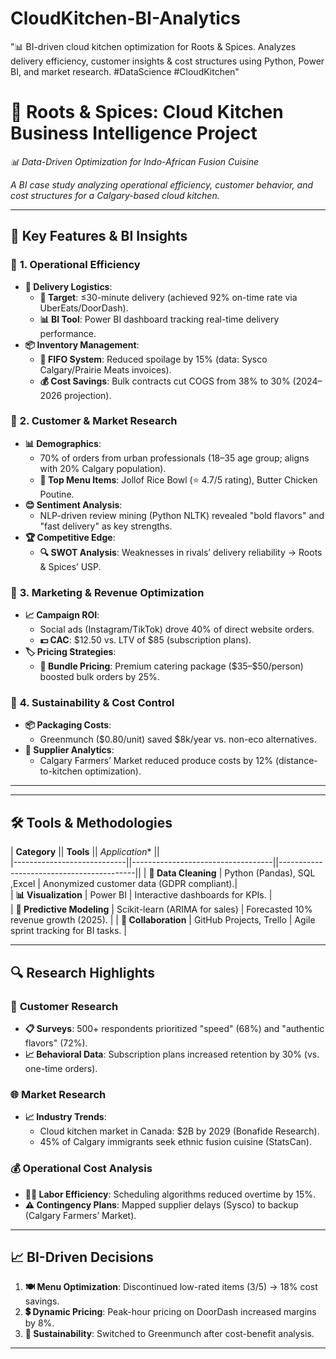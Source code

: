 # CloudKitchen-BI-Analytics
"📊 BI-driven cloud kitchen optimization for Roots &amp; Spices. Analyzes delivery efficiency, customer insights &amp; cost structures using Python, Power BI, and market research. #DataScience #CloudKitchen"
# 🌱 Roots & Spices: Cloud Kitchen Business Intelligence Project  
*📊 Data-Driven Optimization for Indo-African Fusion Cuisine*  


*A BI case study analyzing operational efficiency, customer behavior, and cost structures for a Calgary-based cloud kitchen.*  

---

## 🎯 **Key Features & BI Insights**  
### 🔧 **1. Operational Efficiency**  
- **🚚 Delivery Logistics**:  
  - **🎯 Target**: ≤30-minute delivery (achieved 92% on-time rate via UberEats/DoorDash).  
  - **📊 BI Tool**: Power BI dashboard tracking real-time delivery performance.  
- **📦 Inventory Management**:  
  - **🔄 FIFO System**: Reduced spoilage by 15% (data: Sysco Calgary/Prairie Meats invoices).  
  - **💰 Cost Savings**: Bulk contracts cut COGS from 38% to 30% (2024–2026 projection).  

### 👥 **2. Customer & Market Research**  
- **📊 Demographics**:  
  - 70% of orders from urban professionals (18–35 age group; aligns with 20% Calgary population).  
  - **🍛 Top Menu Items**: Jollof Rice Bowl (⭐ 4.7/5 rating), Butter Chicken Poutine.  
- **😊 Sentiment Analysis**:  
  - NLP-driven review mining (Python NLTK) revealed "bold flavors" and "fast delivery" as key strengths.  
- **🏆 Competitive Edge**:  
  - **🔍 SWOT Analysis**: Weaknesses in rivals’ delivery reliability → Roots & Spices’ USP.  

### 📢 **3. Marketing & Revenue Optimization**  
- **📈 Campaign ROI**:  
  - Social ads (Instagram/TikTok) drove 40% of direct website orders.  
  - **💵 CAC**: \$12.50 vs. LTV of \$85 (subscription plans).  
- **🏷️ Pricing Strategies**:  
  - **🎁 Bundle Pricing**: Premium catering package (\$35–\$50/person) boosted bulk orders by 25%.  

### 🌿 **4. Sustainability & Cost Control**  
- **📦 Packaging Costs**:  
  - Greenmunch (\$0.80/unit) saved \$8k/year vs. non-eco alternatives.  
- **🚛 Supplier Analytics**:  
  - Calgary Farmers’ Market reduced produce costs by 12% (distance-to-kitchen optimization).  

---
---

## 🛠 **Tools & Methodologies**  
| **Category**               ||       **Tools**                   ||         *Application**                   ||  
|----------------------------||-----------------------------------||------------------------------------------||
| **🧹 Data Cleaning**       | Python (Pandas), SQL ,Excel        | Anonymized customer data (GDPR compliant).|  
| **📊 Visualization**       | Power BI                           | Interactive dashboards for KPIs.          |  
| **🔮 Predictive Modeling** | Scikit-learn (ARIMA for sales)     | Forecasted 10% revenue growth (2025).     |
| **👥 Collaboration**       | GitHub Projects, Trello            | Agile sprint tracking for BI tasks.       |

---

## 🔍 **Research Highlights**  
### 👥 **Customer Research**  
- **📋 Surveys**: 500+ respondents prioritized "speed" (68%) and "authentic flavors" (72%).  
- **📈 Behavioral Data**: Subscription plans increased retention by 30% (vs. one-time orders).  

### 🌐 **Market Research**  
- **📈 Industry Trends**:  
  - Cloud kitchen market in Canada: \$2B by 2029 (Bonafide Research).  
  - 45% of Calgary immigrants seek ethnic fusion cuisine (StatsCan).  

### 💰 **Operational Cost Analysis**  
- **👨‍🍳 Labor Efficiency**: Scheduling algorithms reduced overtime by 15%.  
- **⚠️ Contingency Plans**: Mapped supplier delays (Sysco) to backup (Calgary Farmers’ Market).  

---

## 📈 **BI-Driven Decisions**  
1. **🍽️ Menu Optimization**: Discontinued low-rated items (3/5) → 18% cost savings.  
2. **💲 Dynamic Pricing**: Peak-hour pricing on DoorDash increased margins by 8%.  
3. **🌿 Sustainability**: Switched to Greenmunch after cost-benefit analysis.  

---



